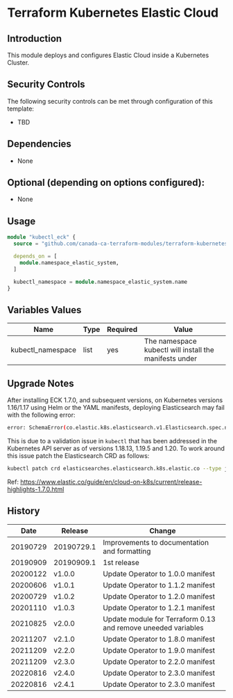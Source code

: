 # Terraform Kubernetes Elastic Cloud

## Introduction

This module deploys and configures Elastic Cloud inside a Kubernetes Cluster.

## Security Controls

The following security controls can be met through configuration of this template:

* TBD

## Dependencies

* None

## Optional (depending on options configured):

* None

## Usage

```terraform
module "kubectl_eck" {
  source = "github.com/canada-ca-terraform-modules/terraform-kubernetes-elastic-cloud?ref=v2.4.1"

  depends_on = [
    module.namespace_elastic_system,
  ]

  kubectl_namespace = module.namespace_elastic_system.name
}
```

## Variables Values

| Name              | Type | Required | Value                                                  |
| ----------------- | ---- | -------- | ------------------------------------------------------ |
| kubectl_namespace | list | yes      | The namespace kubectl will install the manifests under |


## Upgrade Notes

After installing ECK 1.7.0, and subsequent versions, on Kubernetes versions 1.16/1.17 using Helm or the YAML manifests, deploying Elasticsearch may fail with the following error:

```bash
error: SchemaError(co.elastic.k8s.elasticsearch.v1.Elasticsearch.spec.nodeSets.volumeClaimTemplates): array should have exactly one sub-item
```

This is due to a validation issue in `kubectl` that has been addressed in the Kubernetes API server as of versions 1.18.13, 1.19.5 and 1.20. To work around this issue patch the Elasticsearch CRD as follows:

```bash
kubectl patch crd elasticsearches.elasticsearch.k8s.elastic.co --type json -p='[{"op": "remove", "path": "/spec/versions/0/schema/openAPIV3Schema/properties/spec/properties/nodeSets/items/properties/volumeClaimTemplates/x-kubernetes-preserve-unknown-fields"}]'
```

Ref: https://www.elastic.co/guide/en/cloud-on-k8s/current/release-highlights-1.7.0.html

## History

| Date     | Release    | Change                                                        |
| -------- | ---------- | ------------------------------------------------------------- |
| 20190729 | 20190729.1 | Improvements to documentation and formatting                  |
| 20190909 | 20190909.1 | 1st release                                                   |
| 20200122 | v1.0.0     | Update Operator to 1.0.0 manifest                             |
| 20200606 | v1.0.1     | Update Operator to 1.1.2 manifest                             |
| 20200729 | v1.0.2     | Update Operator to 1.2.0 manifest                             |
| 20201110 | v1.0.3     | Update Operator to 1.2.1 manifest                             |
| 20210825 | v2.0.0     | Update module for Terraform 0.13 and remove uneeded variables |
| 20211207 | v2.1.0     | Update Operator to 1.8.0 manifest                             |
| 20211209 | v2.2.0     | Update Operator to 1.9.0 manifest                             |
| 20211209 | v2.3.0     | Update Operator to 2.2.0 manifest                             |
| 20220816 | v2.4.0     | Update Operator to 2.3.0 manifest                             |
| 20220816 | v2.4.1     | Update Operator to 2.3.0 manifest                             |

